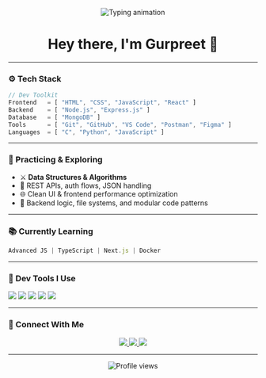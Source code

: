 <p align="center">
  <img src="https://readme-typing-svg.demolab.com?font=Fira+Code&pause=1000&color=00F7FF&center=true&vCenter=true&width=600&lines=Full+Stack+Developer+%7C+DSA+Practitioner;MERN+Stack+Focused+%7C+Clean+Code+Advocate;Problem+Solver+%7C+Always+Learning+%26+Building" alt="Typing animation" />
</p>

<h1 align="center">Hey there, I'm Gurpreet 👋</h1>

---

### ⚙️ Tech Stack

```js
// Dev Toolkit
Frontend   = [ "HTML", "CSS", "JavaScript", "React" ]
Backend    = [ "Node.js", "Express.js" ]
Database   = [ "MongoDB" ]
Tools      = [ "Git", "GitHub", "VS Code", "Postman", "Figma" ]
Languages  = [ "C", "Python", "JavaScript" ]
```

---

### 🧠 Practicing & Exploring

- ⚔️ **Data Structures & Algorithms** 
- 🔄 REST APIs, auth flows, JSON handling
- 🌐 Clean UI & frontend performance optimization
- 📁 Backend logic, file systems, and modular code patterns

---

### 📚 Currently Learning

```ts
Advanced JS | TypeScript | Next.js | Docker
```

---

### 🧰 Dev Tools I Use

<p align="left">
  <img src="https://img.shields.io/badge/VSCode-007ACC?style=flat&logo=visualstudiocode&logoColor=white"/>
  <img src="https://img.shields.io/badge/Postman-FF6C37?style=flat&logo=postman&logoColor=white"/>
  <img src="https://img.shields.io/badge/Figma-F24E1E?style=flat&logo=figma&logoColor=white"/>
  <img src="https://img.shields.io/badge/Git-F05032?style=flat&logo=git&logoColor=white"/>
  <img src="https://img.shields.io/badge/GitHub-181717?style=flat&logo=github&logoColor=white"/>
</p>

---

### 🤝 Connect With Me

<p align="center">
  <a href="https://linkedin.com/in/gurpreet-arora-938328343" target="_blank">
    <img src="https://img.shields.io/badge/LinkedIn-%230A66C2?style=for-the-badge&logo=linkedin&logoColor=white" />
  </a>
  <a href="mailto:24cs3022@rgipt.ac.in" target="_blank">
    <img src="https://img.shields.io/badge/Gmail-D14836?style=for-the-badge&logo=gmail&logoColor=white" />
  </a>
  <a href="https://github.com/Grt-404" target="_blank">
    <img src="https://img.shields.io/badge/GitHub-181717?style=for-the-badge&logo=github&logoColor=white" />
  </a>
<!--   <a href="https://www.instagram.com/your_instagram_here" target="_blank">
    <img src="https://img.shields.io/badge/Instagram-E4405F?style=for-the-badge&logo=instagram&logoColor=white" />
  </a> -->
</p>


---

<p align="center">
  <img src="https://komarev.com/ghpvc/?username=Grt-404&style=flat-square&color=blue" alt="Profile views"/>
</p>
